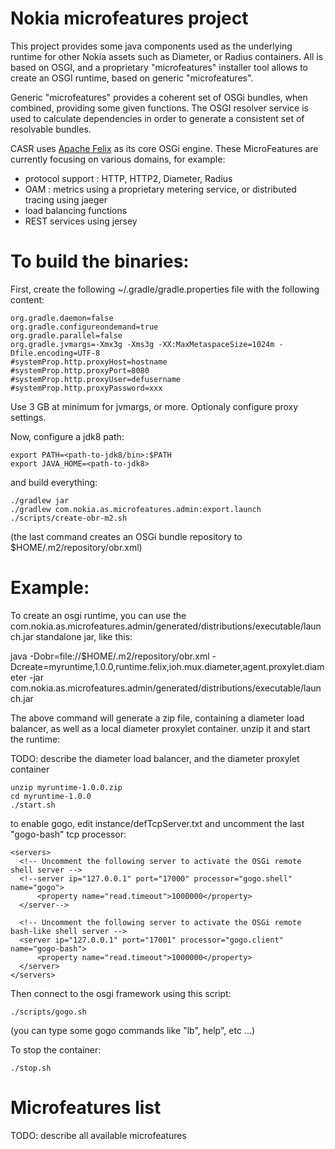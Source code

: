 # Nokia microfeatures project

This project provides some java components used as the underlying runtime for other Nokia assets such as Diameter, or Radius containers.
All is based on OSGI, and a proprietary "microfeatures" installer tool allows to create an OSGI runtime, based on generic "microfeatures".

Generic "microfeatures" provides a coherent set of OSGi bundles, when combined, providing some given functions. The OSGI resolver service is used to calculate dependencies in order to generate a consistent set of resolvable bundles.

CASR uses [Apache Felix](http://felix.apache.org) as its core OSGi engine. 
These MicroFeatures are currently focusing on various domains, for example:

 - protocol support : HTTP, HTTP2, Diameter, Radius
 - OAM : metrics using a proprietary metering service, or distributed tracing using jaeger
 - load balancing functions
 - REST services using jersey

# To build the binaries:

First, create the following ~/.gradle/gradle.properties file with the following content:

```
org.gradle.daemon=false
org.gradle.configureondemand=true
org.gradle.parallel=false
org.gradle.jvmargs=-Xmx3g -Xms3g -XX:MaxMetaspaceSize=1024m -Dfile.encoding=UTF-8
#systemProp.http.proxyHost=hostname
#systemProp.http.proxyPort=8080
#systemProp.http.proxyUser=defusername
#systemProp.http.proxyPassword=xxx
```
Use 3 GB at minimum for jvmargs, or more. Optionaly configure proxy settings.

Now, configure a jdk8 path:

```
export PATH=<path-to-jdk8/bin>:$PATH
export JAVA_HOME=<path-to-jdk8>
```

and build everything:

```
./gradlew jar
./gradlew com.nokia.as.microfeatures.admin:export.launch
./scripts/create-obr-m2.sh
```

(the last command creates an OSGi bundle repository to $HOME/.m2/repository/obr.xml)

# Example:

To create an osgi runtime, you can use the com.nokia.as.microfeatures.admin/generated/distributions/executable/launch.jar standalone jar, like this:

java -Dobr=file://$HOME/.m2/repository/obr.xml -Dcreate=myruntime,1.0.0,runtime.felix,ioh.mux.diameter,agent.proxylet.diameter -jar com.nokia.as.microfeatures.admin/generated/distributions/executable/launch.jar

The above command will generate a zip file, containing a diameter load balancer, as well as a local diameter proxylet container.
unzip it and start the runtime:

TODO: describe the diameter load balancer, and the diameter proxylet container

```
unzip myruntime-1.0.0.zip
cd myruntime-1.0.0
./start.sh
```
to enable gogo, edit instance/defTcpServer.txt and uncomment the last "gogo-bash" tcp processor:

```
<servers>
  <!-- Uncomment the following server to activate the OSGi remote shell server -->
  <!--server ip="127.0.0.1" port="17000" processor="gogo.shell" name="gogo">
      <property name="read.timeout">1000000</property>
  </server-->

  <!-- Uncomment the following server to activate the OSGi remote bash-like shell server -->
  <server ip="127.0.0.1" port="17001" processor="gogo.client" name="gogo-bash">
      <property name="read.timeout">1000000</property>
  </server>
</servers>
```

Then connect to the osgi framework using this script:

```
./scripts/gogo.sh
```

(you can type some gogo commands like "lb", help", etc ...)

To stop the container:

```
./stop.sh
```
# Microfeatures list

TODO: describe all available microfeatures









